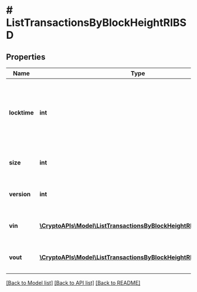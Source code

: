 # # ListTransactionsByBlockHeightRIBSD

## Properties

Name | Type | Description | Notes
------------ | ------------- | ------------- | -------------
**locktime** | **int** | Represents the time at which a particular transaction can be added to the blockchain. |
**size** | **int** | Represents the total size of this transaction. |
**version** | **int** | Represents transaction version number. |
**vin** | [**\CryptoAPIs\Model\ListTransactionsByBlockHeightRIBSDVinInner[]**](ListTransactionsByBlockHeightRIBSDVinInner.md) | Represents the transaction inputs. |
**vout** | [**\CryptoAPIs\Model\ListTransactionsByBlockHeightRIBSDVoutInner[]**](ListTransactionsByBlockHeightRIBSDVoutInner.md) | Represents the transaction outputs. |

[[Back to Model list]](../../README.md#models) [[Back to API list]](../../README.md#endpoints) [[Back to README]](../../README.md)
